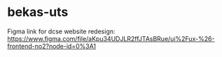 # bekas-uts

Figma link for dcse website redesign: https://www.figma.com/file/aKpu34UDJLR2ffJTAsBRue/ui%2Fux-%26-frontend-no2?node-id=0%3A1
